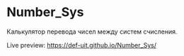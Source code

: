 # Number_Sys
Калькулятор перевода чисел между систем счисления.

Live preview: https://def-uit.github.io/Number_Sys/
